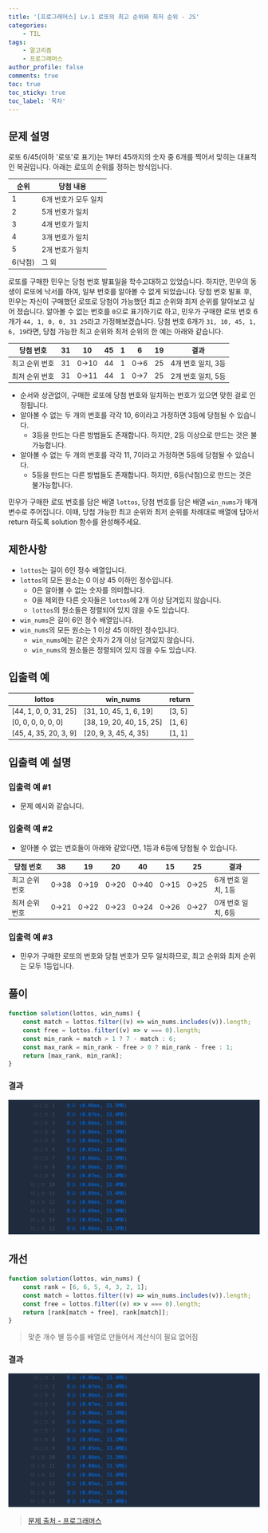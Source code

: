 ```yaml
---
title: '[프로그래머스] Lv.1 로또의 최고 순위와 최저 순위 - JS'
categories:
    - TIL
tags:
    - 알고리즘
    - 프로그래머스
author_profile: false
comments: true
toc: true
toc_sticky: true
toc_label: '목차'
---
```


## 문제 설명

로또 6/45(이하 '로또'로 표기)는 1부터 45까지의 숫자 중 6개를 찍어서 맞히는 대표적인 복권입니다. 아래는 로또의 순위를 정하는 방식입니다.

| 순위    | 당첨 내용            |
| ------- | -------------------- |
| 1       | 6개 번호가 모두 일치 |
| 2       | 5개 번호가 일치      |
| 3       | 4개 번호가 일치      |
| 4       | 3개 번호가 일치      |
| 5       | 2개 번호가 일치      |
| 6(낙첨) | 그 외                |

로또를 구매한 민우는 당첨 번호 발표일을 학수고대하고 있었습니다. 하지만, 민우의 동생이 로또에 낙서를 하여, 일부 번호를 알아볼 수 없게 되었습니다. 당첨 번호 발표 후, 민우는 자신이 구매했던 로또로 당첨이 가능했던 최고 순위와 최저 순위를 알아보고 싶어 졌습니다.
알아볼 수 없는 번호를 `0`으로 표기하기로 하고, 민우가 구매한 로또 번호 6개가 `44, 1, 0, 0, 31 25`라고 가정해보겠습니다. 당첨 번호 6개가 `31, 10, 45, 1, 6, 19`라면, 당첨 가능한 최고 순위와 최저 순위의 한 예는 아래와 같습니다.

| 당첨 번호      | 31  | 10   | 45  | 1   | 6   | 19  | 결과               |
| -------------- | --- | ---- | --- | --- | --- | --- | ------------------ |
| 최고 순위 번호 | 31  | 0→10 | 44  | 1   | 0→6 | 25  | 4개 번호 일치, 3등 |
| 최저 순위 번호 | 31  | 0→11 | 44  | 1   | 0→7 | 25  | 2개 번호 일치, 5등 |

-   순서와 상관없이, 구매한 로또에 당첨 번호와 일치하는 번호가 있으면 맞힌 걸로 인정됩니다.
-   알아볼 수 없는 두 개의 번호를 각각 10, 6이라고 가정하면 3등에 당첨될 수 있습니다.
    -   3등을 만드는 다른 방법들도 존재합니다. 하지만, 2등 이상으로 만드는 것은 불가능합니다.
-   알아볼 수 없는 두 개의 번호를 각각 11, 7이라고 가정하면 5등에 당첨될 수 있습니다.
    -   5등을 만드는 다른 방법들도 존재합니다. 하지만, 6등(낙첨)으로 만드는 것은 불가능합니다.

민우가 구매한 로또 번호를 담은 배열 `lottos`, 당첨 번호를 담은 배열 `win_nums`가 매개변수로 주어집니다. 이때, 당첨 가능한 최고 순위와 최저 순위를 차례대로 배열에 담아서 return 하도록 solution 함수를 완성해주세요.

## 제한사항

-   `lottos`는 길이 6인 정수 배열입니다.
-   `lottos`의 모든 원소는 0 이상 45 이하인 정수입니다.
    -   0은 알아볼 수 없는 숫자를 의미합니다.
    -   0을 제외한 다른 숫자들은 `lottos`에 2개 이상 담겨있지 않습니다.
    -   `lottos`의 원소들은 정렬되어 있지 않을 수도 있습니다.
-   `win_nums`은 길이 6인 정수 배열입니다.
-   `win_nums`의 모든 원소는 1 이상 45 이하인 정수입니다.
    -   `win_nums`에는 같은 숫자가 2개 이상 담겨있지 않습니다.
    -   `win_nums`의 원소들은 정렬되어 있지 않을 수도 있습니다.

## 입출력 예

| lottos                | win_nums                 | return |
| --------------------- | ------------------------ | ------ |
| [44, 1, 0, 0, 31, 25] | [31, 10, 45, 1, 6, 19]   | [3, 5] |
| [0, 0, 0, 0, 0, 0]    | [38, 19, 20, 40, 15, 25] | [1, 6] |
| [45, 4, 35, 20, 3, 9] | [20, 9, 3, 45, 4, 35]    | [1, 1] |

## 입출력 예 설명

### 입출력 예 #1

-   문제 예시와 같습니다.

### 입출력 예 #2

-   알아볼 수 없는 번호들이 아래와 같았다면, 1등과 6등에 당첨될 수 있습니다.

| 당첨 번호      | 38   | 19   | 20   | 40   | 15   | 25   | 결과               |
| -------------- | ---- | ---- | ---- | ---- | ---- | ---- | ------------------ |
| 최고 순위 번호 | 0→38 | 0→19 | 0→20 | 0→40 | 0→15 | 0→25 | 6개 번호 일치, 1등 |
| 최저 순위 번호 | 0→21 | 0→22 | 0→23 | 0→24 | 0→26 | 0→27 | 0개 번호 일치, 6등 |

### 입출력 예 #3

-   민우가 구매한 로또의 번호와 당첨 번호가 모두 일치하므로, 최고 순위와 최저 순위는 모두 1등입니다.

## 풀이

```javascript
function solution(lottos, win_nums) {
    const match = lottos.filter((v) => win_nums.includes(v)).length;
    const free = lottos.filter((v) => v === 0).length;
    const min_rank = match > 1 ? 7 - match : 6;
    const max_rank = min_rank - free > 0 ? min_rank - free : 1;
    return [max_rank, min_rank];
}
```

### 결과

![result1](/assets/images/2023/09/08/algorithm-61-result1.png)

## 개선

```javascript
function solution(lottos, win_nums) {
    const rank = [6, 6, 5, 4, 3, 2, 1];
    const match = lottos.filter((v) => win_nums.includes(v)).length;
    const free = lottos.filter((v) => v === 0).length;
    return [rank[match + free], rank[match]];
}
```

> 맞춘 개수 별 등수를 배열로 만들어서 계산식이 필요 없어짐

### 결과

![result2](/assets/images/2023/09/08/algorithm-61-result2.png)

> [문제 출처 - 프로그래머스](https://school.programmers.co.kr/learn/courses/30/lessons/77484)
